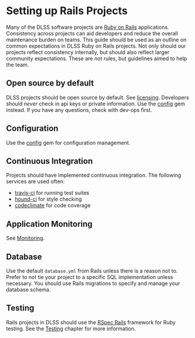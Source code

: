 # Setting up Rails Projects

Many of the DLSS software projects are [Ruby on Rails](http://rubyonrails.org/) applications. Consistency across projects can aid developers and reduce the overall maintenance burden on teams. This guide should be used as an outline on common expectations in DLSS Ruby on Rails projects. Not only should our projects reflect consistency internally, but should also reflect larger community expectations. These are not rules, but guidelines aimed to help the team.

## Open source by default
DLSS projects should be open source by default. See [licensing](/best-practices/licensing.md). Developers should _never_ check in api keys or private information. Use the [config](https://github.com/railsconfig/config) gem instead. If you have any questions, check with dev-ops first.

## Configuration
Use the [config](https://github.com/railsconfig/config) gem for configuration management.

## Continuous Integration
Projects should have implemented continuous integration. The following services are used often:

 - [travis-ci](https://travis-ci.org/) for running test suites
 - [hound-ci](https://houndci.com/repos) for style checking
 - [codeclimate](https://codeclimate.com/) for code coverage

## Application Monitoring
See [Monitoring](/best-practices/monitoring.md).

## Database
Use the default `database.yml` from Rails unless there is a reason not to. Prefer to not tie your project to a specific SQL implementation unless necessary. You should use Rails migrations to specify and manage your database schema.

## Testing
Rails projects in DLSS should use the [RSpec Rails](https://github.com/rspec/rspec-rails) framework for Ruby testing. See the [Testing](/best-practices/testing.md) chapter for more information.
